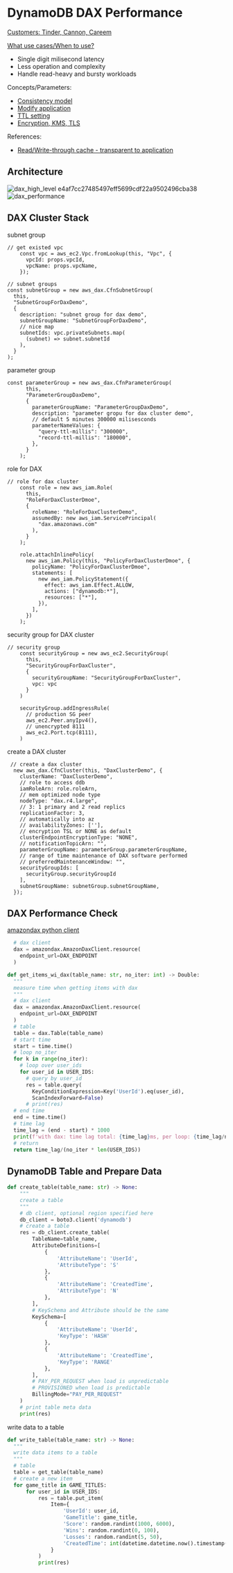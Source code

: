 # DynamoDB DAX Performance 
[Customers: Tinder, Cannon, Careem](https://aws.amazon.com/dynamodb/dax/)


[What use cases/When to use?](https://docs.aws.amazon.com/amazondynamodb/latest/developerguide/DAX.html) 
- Single digit milisecond latency
- Less operation and complexity 
- Handle read-heavy and bursty workloads 

Concepts/Parameters:
- [Consistency model](https://docs.aws.amazon.com/amazondynamodb/latest/developerguide/DAX.consistency.html)
- [Modify application](https://docs.aws.amazon.com/amazondynamodb/latest/developerguide/DAX.client.modify-your-app.html)
- [TTL setting](https://docs.aws.amazon.com/amazondynamodb/latest/developerguide/DAX.cluster-management.html#DAX.cluster-management.custom-settings.ttl)
- [Encryption, KMS, TLS](https://docs.aws.amazon.com/amazondynamodb/latest/developerguide/DAXEncryptionInTransit.html)

References:
- [Read/Write-through cache - transparent to application](https://aws.amazon.com/blogs/database/amazon-dynamodb-accelerator-dax-a-read-throughwrite-through-cache-for-dynamodb/)


## Architecture 
![dax_high_level e4af7cc27485497eff5699cdf22a9502496cba38](https://user-images.githubusercontent.com/20411077/173214194-f539fe34-638a-4ad0-b1e7-16dc7dfef642.png)
![dax_performance](https://user-images.githubusercontent.com/20411077/173296706-6ad579f8-9a89-4bc7-bd37-313b6cacfa49.png)


## DAX Cluster Stack 
subnet group 
```tsx
// get existed vpc
    const vpc = aws_ec2.Vpc.fromLookup(this, "Vpc", {
      vpcId: props.vpcId,
      vpcName: props.vpcName,
    });

// subnet groups
const subnetGroup = new aws_dax.CfnSubnetGroup(
  this,
  "SubnetGroupForDaxDemo",
  {
    description: "subnet group for dax demo",
    subnetGroupName: "SubnetGroupForDaxDemo",
    // nice map
    subnetIds: vpc.privateSubnets.map(
      (subnet) => subnet.subnetId
    ),
  }
); 
```
parameter group 
```tsx
const parameterGroup = new aws_dax.CfnParameterGroup(
      this,
      "ParameterGroupDaxDemo",
      {
        parameterGroupName: "ParameterGroupDaxDemo",
        description: "parameter gropu for dax cluster demo",
        // default 5 minutes 300000 milisesconds
        parameterNameValues: {
          "query-ttl-millis": "300000",
          "record-ttl-millis": "180000",
        },
      }
    );
```
role for DAX 
```tsx
// role for dax cluster
    const role = new aws_iam.Role(
      this,
      "RoleForDaxClusterDmoe",
      {
        roleName: "RoleForDaxClusterDemo",
        assumedBy: new aws_iam.ServicePrincipal(
          "dax.amazonaws.com"
        ),
      }
    );

    role.attachInlinePolicy(
      new aws_iam.Policy(this, "PolicyForDaxClusterDmoe", {
        policyName: "PolicyForDaxClusterDmoe",
        statements: [
          new aws_iam.PolicyStatement({
            effect: aws_iam.Effect.ALLOW,
            actions: ["dynamodb:*"],
            resources: ["*"],
          }),
        ],
      })
    );
```
security group for DAX cluster 
```tsx
// security group 
    const securityGroup = new aws_ec2.SecurityGroup(
      this,
      "SecurityGroupForDaxCluster",
      {
        securityGroupName: "SecurityGroupForDaxCluster",
        vpc: vpc
      }
    )

    securityGroup.addIngressRule(
      // production SG peer 
      aws_ec2.Peer.anyIpv4(),
      // unencrypted 8111
      aws_ec2.Port.tcp(8111),
    )
```
create a DAX cluster 
```tsx
 // create a dax cluster
  new aws_dax.CfnCluster(this, "DaxClusterDemo", {
    clusterName: "DaxClusterDemo",
    // role to access ddb
    iamRoleArn: role.roleArn,
    // mem optimized node type
    nodeType: "dax.r4.large",
    // 3: 1 primary and 2 read replics
    replicationFactor: 3,
    // automatically into az
    // availabilityZones: [''],
    // encryption TSL or NONE as default
    clusterEndpointEncryptionType: "NONE",
    // notificationTopicArn: "",
    parameterGroupName: parameterGroup.parameterGroupName,
    // range of time maintenance of DAX software performed
    // preferredMaintenanceWindow: "",
    securityGroupIds: [
      securityGroup.securityGroupId
    ],
    subnetGroupName: subnetGroup.subnetGroupName,
  });
```

## DAX Performance Check 
[amazondax python client](https://pypi.org/project/amazon-dax-client/) 
```python 
  # dax client 
  dax = amazondax.AmazonDaxClient.resource(
    endpoint_url=DAX_ENDPOINT
  )
```
```python 
def get_items_wi_dax(table_name: str, no_iter: int) -> Double:
  """
  measure time when getting items with dax 
  """
  # dax client 
  dax = amazondax.AmazonDaxClient.resource(
    endpoint_url=DAX_ENDPOINT
  )
  # table  
  table = dax.Table(table_name)
  # start time 
  start = time.time()
  # loop no_iter
  for k in range(no_iter):
    # loop over user_ids
    for user_id in USER_IDS:
      # query by user_id 
      res = table.query(
        KeyConditionExpression=Key('UserId').eq(user_id),
        ScanIndexForward=False)
      # print(res)
  # end time 
  end = time.time()
  # time lag
  time_lag = (end - start) * 1000 
  print(f'with dax: time lag total: {time_lag}ms, per loop: {time_lag/no_iter}ms, per query: {time_lag/(no_iter * len(USER_IDS))}ms')
  # return 
  return time_lag/(no_iter * len(USER_IDS))
```

## DynamoDB Table and Prepare Data 
```python
def create_table(table_name: str) -> None:
    """
    create a table
    """
    # db client, optional region specified here
    db_client = boto3.client('dynamodb')
    # create a table
    res = db_client.create_table(
        TableName=table_name,
        AttributeDefinitions=[
            {
                'AttributeName': 'UserId',
                'AttributeType': 'S'
            },
            {
                'AttributeName': 'CreatedTime',
                'AttributeType': 'N'
            },
        ],
        # KeySchema and Attribute should be the same
        KeySchema=[
            {
                'AttributeName': 'UserId',
                'KeyType': 'HASH'
            },
            {
                'AttributeName': 'CreatedTime',
                'KeyType': 'RANGE'
            },
        ],
        # PAY_PER_REQUEST when load is unpredictable
        # PROVISIONED when load is predictable
        BillingMode="PAY_PER_REQUEST"
    )
    # print table meta data 
    print(res)
```
write data to a table
```python
def write_table(table_name: str) -> None:
  """
  write data items to a table 
  """
  # table 
  table = get_table(table_name)
  # create a new item
  for game_title in GAME_TITLES:
      for user_id in USER_IDS:
          res = table.put_item(
              Item={
                  'UserId': user_id,
                  'GameTitle': game_title,
                  'Score': random.randint(1000, 6000),
                  'Wins': random.randint(0, 100),
                  'Losses': random.randint(5, 50),
                  'CreatedTime': int(datetime.datetime.now().timestamp() * 1000)
              }
          )
          print(res)
```
